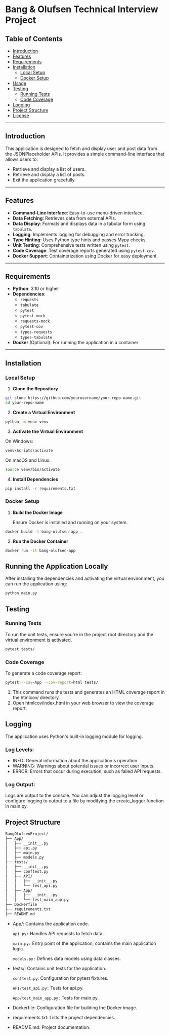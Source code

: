 # Bang & Olufsen Technical Interview Project

## Table of Contents

- [Introduction](#introduction)
- [Features](#features)
- [Requirements](#requirements)
- [Installation](#installation)
    - [Local Setup](#local-setup)
    - [Docker Setup](#docker-setup)
- [Usage](#usage)
- [Testing](#testing)
    - [Running Tests](#running-tests)
    - [Code Coverage](#code-coverage)
- [Logging](#logging)
- [Project Structure](#project-structure)
- [License](#license)

---

## **Introduction**

This application is designed to fetch and display user and post data from the JSONPlaceholder APIs. It provides a simple
command-line interface that allows users to:

- Retrieve and display a list of users.
- Retrieve and display a list of posts.
- Exit the application gracefully.

---

## **Features**

- **Command-Line Interface**: Easy-to-use menu-driven interface.
- **Data Fetching**: Retrieves data from external APIs.
- **Data Display**: Formats and displays data in a tabular form using `tabulate`.
- **Logging**: Implements logging for debugging and error tracking.
- **Type Hinting**: Uses Python type hints and passes Mypy checks.
- **Unit Testing**: Comprehensive tests written using `pytest`.
- **Code Coverage**: Test coverage reports generated using `pytest-cov`.
- **Docker Support**: Containerization using Docker for easy deployment.

---

## **Requirements**

- **Python**: 3.10 or higher
- **Dependencies**:
    - `requests`
    - `tabulate`
    - `pytest`
    - `pytest-mock`
    - `requests-mock`
    - `pytest-cov`
    - `types-requests`
    - `types-tabulate`
- **Docker** (Optional): For running the application in a container

---

## **Installation**

### **Local Setup**

1. **Clone the Repository**

 ```bash
git clone https://github.com/yourusername/your-repo-name.git
cd your-repo-name
 ```

2. **Create a Virtual Environment**

```bash
python -m venv venv
```

3. **Activate the Virtual Environment**

On Windows:

```bash
venv\Scripts\activate
```

On macOS and Linux:

```bash
source venv/bin/activate
```

4. **Install Dependencies**

```bash
pip install -r requirements.txt
```

### **Docker Setup**

1. **Build the Docker Image**

   Ensure Docker is installed and running on your system.

```bash
docker build -t bang-olufsen-app .
```

2. **Run the Docker Container**

```bash
docker run -it bang-olufsen-app
```

## **Running the Application Locally**

After installing the dependencies and activating the virtual environment, you can run the application using:

```bash
python main.py
```

## **Testing**

### **Running Tests**

To run the unit tests, ensure you're in the project root directory and the virtual environment is activated.

```bash
pytest tests/
```

### **Code Coverage**

To generate a code coverage report:

```bash
pytest --cov=App --cov-report=html tests/
```

1. This command runs the tests and generates an HTML coverage report in the htmlcov/ directory.
2. Open htmlcov/index.html in your web browser to view the coverage report.

## **Logging**
The application uses Python's built-in logging module for logging.

### Log Levels:
* INFO: General information about the application's operation.
* WARNING: Warnings about potential issues or incorrect user inputs.
* ERROR: Errors that occur during execution, such as failed API requests.

### Log Output: 
Logs are output to the console.
You can adjust the logging level or configure logging to output to a file by modifying the create_logger function in main.py.

## **Project Structure**
```markdown
BangOlufsenProject/
├── App/
│   ├── __init__.py
│   ├── api.py
│   ├── main.py
│   ├── models.py
├── tests/
│   ├── __init__.py
│   ├── conftest.py
│   ├── API/
│   │   ├── __init__.py
│   │   └── test_api.py
│   ├── App/
│   │   ├── __init__.py
│   │   └── test_main_app.py
├── Dockerfile
├── requirements.txt
├── README.md
```

* App/: Contains the application code.

  `api.py:` Handles API requests to fetch data.

  `main.py:` Entry point of the application, contains the main application logic.

  `models.py:` Defines data models using data classes.

* tests/: Contains unit tests for the application.

  `conftest.py`: Configuration for pytest fixtures.
  
  `API/test_api.py:` Tests for api.py.
  
  `App/test_main_app.py:` Tests for main.py.

* Dockerfile: Configuration file for building the Docker image.
* requirements.txt: Lists the project dependencies.
* README.md: Project documentation.